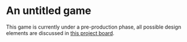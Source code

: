 # An untitled game

This game is currently under a pre-production phase, all possible design elements are discussed in [this project board](https://github.com/willy418785/psychic-palm-tree/projects/1?fullscreen=true).
